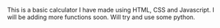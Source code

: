 This is a basic calculator I have made using HTML, CSS and Javascript. I will be adding more functions soon. Will try and use some python.
